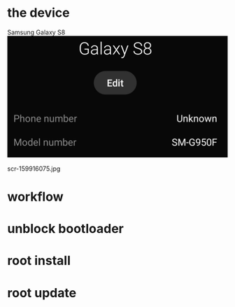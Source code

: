# the device

Samsung Galaxy S8
![Image](scr-1659916035.jpg "device info")

scr-159916075.jpg

# workflow
# unblock bootloader
# root install
# root update
